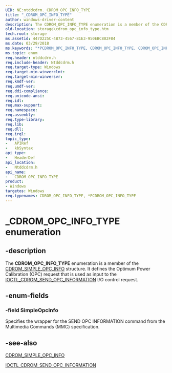 ```yaml
---
UID: NE:ntddcdrm._CDROM_OPC_INFO_TYPE
title: "_CDROM_OPC_INFO_TYPE"
author: windows-driver-content
description: The CDROM_OPC_INFO_TYPE enumeration is a member of the CDROM_SIMPLE_OPC_INFO structure. It defines the Optimum Power Calibration (OPC) request that is used as input to the IOCTL_CDROM_SEND_OPC_INFORMATION I/O control request.
old-location: storage\cdrom_opc_info_type.htm
tech.root: storage
ms.assetid: 447D225C-4B73-4567-81E3-950EBC802F84
ms.date: 03/29/2018
ms.keywords: "*PCDROM_OPC_INFO_TYPE, CDROM_OPC_INFO_TYPE, CDROM_OPC_INFO_TYPE enumeration [Storage Devices], PCDROM_OPC_INFO_TYPE, PCDROM_OPC_INFO_TYPE enumeration pointer [Storage Devices], SimpleOpcInfo, _CDROM_OPC_INFO_TYPE, ntddcdrm/CDROM_OPC_INFO_TYPE, ntddcdrm/PCDROM_OPC_INFO_TYPE, ntddcdrm/SimpleOpcInfo, storage.cdrom_opc_info_type"
ms.topic: enum
req.header: ntddcdrm.h
req.include-header: Ntddcdrm.h
req.target-type: Windows
req.target-min-winverclnt: 
req.target-min-winversvr: 
req.kmdf-ver: 
req.umdf-ver: 
req.ddi-compliance: 
req.unicode-ansi: 
req.idl: 
req.max-support: 
req.namespace: 
req.assembly: 
req.type-library: 
req.lib: 
req.dll: 
req.irql: 
topic_type:
-	APIRef
-	kbSyntax
api_type:
-	HeaderDef
api_location:
-	Ntddcdrm.h
api_name:
-	CDROM_OPC_INFO_TYPE
product:
- Windows
targetos: Windows
req.typenames: CDROM_OPC_INFO_TYPE, *PCDROM_OPC_INFO_TYPE
---
```


# _CDROM_OPC_INFO_TYPE enumeration


## -description


The <b>CDROM_OPC_INFO_TYPE</b>  enumeration is a member of the <a href="https://msdn.microsoft.com/library/windows/hardware/gg441237">CDROM_SIMPLE_OPC_INFO</a> structure. It defines the Optimum Power Calibration (OPC) request that is used as input to the <a href="https://msdn.microsoft.com/library/windows/hardware/gg441243">IOCTL_CDROM_SEND_OPC_INFORMATION</a> I/O control request. 


## -enum-fields




### -field SimpleOpcInfo

Specifies the wrapper for the SEND OPC INFORMATION command from the Multimedia Commands (MMC) specification.


## -see-also




<a href="https://msdn.microsoft.com/library/windows/hardware/gg441237">CDROM_SIMPLE_OPC_INFO</a>



<a href="https://msdn.microsoft.com/library/windows/hardware/gg441243">IOCTL_CDROM_SEND_OPC_INFORMATION</a>
 

 

